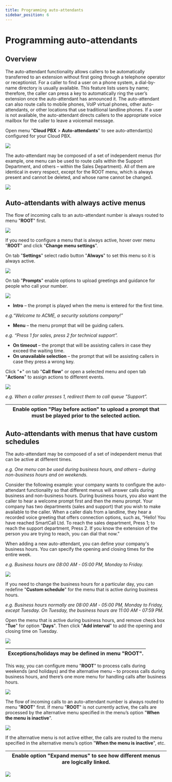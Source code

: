 ```yaml
---
title: Programming auto-attendants
sidebar_position: 6
---
```


# Programming auto-attendants
## Overview

The auto-attendant functionality allows callers to be automatically transferred to an extension without first going through a telephone operator or receptionist. For a caller to find a user on a phone system, a dial-by-name directory is usually available. This feature lists users by name; therefore, the caller can press a key to automatically ring the user’s extension once the auto-attendant has announced it. The auto-attendant can also route calls to mobile phones, VoIP virtual phones, other auto-attendants, or other locations that use traditional landline phones. If a user is not available, the auto-attendant directs callers to the appropriate voice mailbox for the caller to leave a voicemail message.

Open menu "**Cloud PBX** \> **Auto-attendants**" to see auto-attendant(s) configured for your Cloud PBX.

![](./img/Programming_auto-attendants-Overview.png)

The auto-attendant may be composed of a set of independent menus (for example, one menu can be used to route calls within the Support Department, and others – within the Sales Department). All of them are identical in every respect, except for the ROOT menu, which is always present and cannot be deleted, and whose name cannot be changed.

![](./img/Programming_auto-attendants-Menus.png)

## Auto-attendants with always active menus

The flow of incoming calls to an auto-attendant number is always routed to menu "**ROOT**" first.

![](./img/Programming_auto-attendants-Always_active.png)

If you need to configure a menu that is always active, hover over menu "**ROOT**" and click "**Change menu settings**".

On tab "**Settings**" select radio button "**Always**" to set this menu so it is always active.

![](./img/Programming_auto-attendants-Always_active_configuration.png)

On tab "**Prompts**" enable options to upload greetings and guidance for people who call your number.

![](./img/Programming_auto-attendants-Upload_prompts.png)

* **Intro** – the prompt is played when the menu is entered for the first time.

*e.g.“Welcome to ACME, a security solutions company!”*

* **Menu** – the menu prompt that will be guiding callers.

*e.g. “Press 1 for sales, press 2 for technical support”.*

* **On timeout** – the prompt that will be assisting callers in case they exceed the waiting time.
* **On unavailable selection** – the prompt that will be assisting callers in case they press a wrong key.

Click "**+**" on tab "**Call flow**" or open a selected menu and open tab "**Actions**" to assign actions to different events.

![](./img/Programming_auto-attendants-Defining_actions.png)

*e.g. When a caller presses 1, redirect them to call queue "Support”.*

| Enable option "Play before action" to upload a prompt that must be played prior to the selected action. |
| --- |

## Auto-attendants with menus that have custom schedules

The auto-attendant may be composed of a set of independent menus that can be active at different times.

*e.g. One menu can be used during business hours, and others – during non-business hours and on weekends.*

Consider the following example: your company wants to configure the auto-attendant functionality so that different menus will answer calls during business and non-business hours. During business hours, you also want the caller to hear a welcome prompt first and then the menu prompt. Your company has two departments (sales and support) that you wish to make available to the caller. When a caller dials from a landline, they hear a recorded voice greeting that offers connection options, such as, “Hello! You have reached SmartCall Ltd. To reach the sales department, Press 1; to reach the support department, Press 2. If you know the extension of the person you are trying to reach, you can dial that now.”

When adding a new auto-attendant, you can define your company's business hours. You can specify the opening and closing times for the entire week.

*e.g. Business hours are 08:00 AM* *- 05:00 PM, Monday to Friday.*

![](./img/Programming_auto-attendants-Custom_schedules_template.png)

If you need to change the business hours for a particular day, you can redefine "**Custom schedule**" for the menu that is active during business hours.

*e.g. Business hours normally are 08:00 AM* *- 05:00 PM, Monday to Friday, except Tuesday. On Tuesday, the business hours are 11:00 AM - 07:59 PM.*

Open the menu that is active during business hours, and remove check box "**Tue**" for option "**Days**". Then click "**Add interval**" to add the opening and closing time on Tuesday.

![](./img/Programming_auto-attendants-Customize_schedules.png)

| Exceptions/holidays may be defined in menu "ROOT". |
| --- |

This way, you can configure menu "**ROOT**" to process calls during weekends (and holidays) and the alternative menu – to process calls during business hours, and there’s one more menu for handling calls after business hours.

![](./img/Programming_auto-attendants-Custom_schedules.png)

The flow of incoming calls to an auto-attendant number is always routed to menu "**ROOT**" first. If menu "**ROOT**" is not currently active, the calls are processed by the alternative menu specified in the menu’s option "**When the menu is inactive**".

![](./img/Programming_auto-attendants-Alternative_menus.png)

If the alternative menu is not active either, the calls are routed to the menu specified in the alternative menu’s option "**When the menu is inactive**", etc.

| Enable option "Expand menus" to see how different menus are logically linked. |
| --- |

![](./img/Programming_auto-attendants-Call_flow.png)
